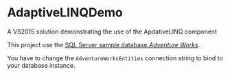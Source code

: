 # AdaptiveLINQDemo
A VS2015 solution demonstrating the use of the ApdativeLINQ component

This project use the [SQL Server sample database *Adventure Works*](https://social.technet.microsoft.com/wiki/contents/articles/3735.sql-server-samples-readme.aspx#Readme_for_Adventure_Works_Sample_Databases).

You have to change the `AdventureWorksEntities` connection string to bind to your database instance.
